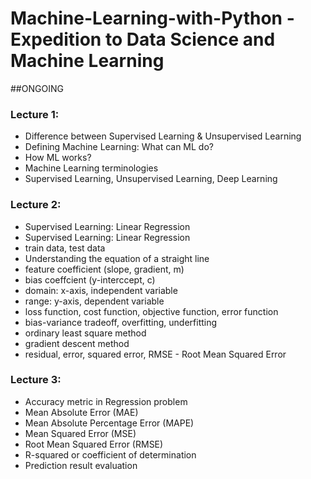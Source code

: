 # Machine-Learning-with-Python - Expedition to Data Science and Machine Learning

##ONGOING

### Lecture 1: 
* Difference between Supervised Learning & Unsupervised Learning
* Defining Machine Learning: What can ML do?
* How ML works?
* Machine Learning terminologies
* Supervised Learning, Unsupervised Learning, Deep Learning

### Lecture 2: 
* Supervised Learning: Linear Regression
* Supervised Learning: Linear Regression
* train data, test data
* Understanding the equation of a straight line
* feature coefficient (slope, gradient, m)
* bias coeffcient (y-interccept, c)
* domain: x-axis, independent variable
* range: y-axis, dependent variable
* loss function, cost function, objective function, error function
* bias-variance tradeoff, overfitting, underfitting
* ordinary least square method
* gradient descent method
* residual, error, squared error, RMSE - Root Mean Squared Error

### Lecture 3:
* Accuracy metric in Regression problem
* Mean Absolute Error (MAE)
* Mean Absolute Percentage Error (MAPE)
* Mean Squared Error (MSE)
* Root Mean Squared Error (RMSE)
* R-squared or coefficient of determination
* Prediction result evaluation
